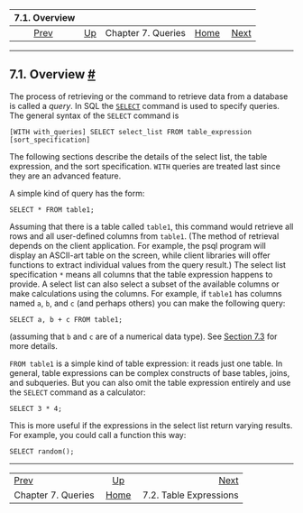 <!--?xml version="1.0" encoding="UTF-8" standalone="no"?-->

|                7.1. Overview               |                                         |                    |                                                       |                                                                  |
| :----------------------------------------: | :-------------------------------------- | :----------------: | ----------------------------------------------------: | ---------------------------------------------------------------: |
| [Prev](queries.html "Chapter 7. Queries")  | [Up](queries.html "Chapter 7. Queries") | Chapter 7. Queries | [Home](index.html "PostgreSQL 17devel Documentation") |  [Next](queries-table-expressions.html "7.2. Table Expressions") |

***

## 7.1. Overview [#](#QUERIES-OVERVIEW)

The process of retrieving or the command to retrieve data from a database is called a *query*. In SQL the [`SELECT`](sql-select.html "SELECT") command is used to specify queries. The general syntax of the `SELECT` command is

    [WITH with_queries] SELECT select_list FROM table_expression [sort_specification]

The following sections describe the details of the select list, the table expression, and the sort specification. `WITH` queries are treated last since they are an advanced feature.

A simple kind of query has the form:

    SELECT * FROM table1;

Assuming that there is a table called `table1`, this command would retrieve all rows and all user-defined columns from `table1`. (The method of retrieval depends on the client application. For example, the psql program will display an ASCII-art table on the screen, while client libraries will offer functions to extract individual values from the query result.) The select list specification `*` means all columns that the table expression happens to provide. A select list can also select a subset of the available columns or make calculations using the columns. For example, if `table1` has columns named `a`, `b`, and `c` (and perhaps others) you can make the following query:

    SELECT a, b + c FROM table1;

(assuming that `b` and `c` are of a numerical data type). See [Section 7.3](queries-select-lists.html "7.3. Select Lists") for more details.

`FROM table1` is a simple kind of table expression: it reads just one table. In general, table expressions can be complex constructs of base tables, joins, and subqueries. But you can also omit the table expression entirely and use the `SELECT` command as a calculator:

    SELECT 3 * 4;

This is more useful if the expressions in the select list return varying results. For example, you could call a function this way:

    SELECT random();

***

|                                            |                                                       |                                                                  |
| :----------------------------------------- | :---------------------------------------------------: | ---------------------------------------------------------------: |
| [Prev](queries.html "Chapter 7. Queries")  |        [Up](queries.html "Chapter 7. Queries")        |  [Next](queries-table-expressions.html "7.2. Table Expressions") |
| Chapter 7. Queries                         | [Home](index.html "PostgreSQL 17devel Documentation") |                                           7.2. Table Expressions |
